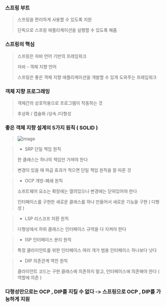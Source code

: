 ### 스프링 부트 
> 스프링을 편리하게 사용할 수 있도록 지원
>
> 단독으로 스프링 애플리케이션을 실행할 수 있도록 해줌

### 스프링의 핵심
> 스프링은 자바 언어 기반의 프레임워크
> 
> 자바 - 객체 지향 언어
>
> 스프링은 좋은 객체 지향 애플리케이션을 개발할 수 있게 도와주는 프레임워크

### 객체 지향 프로그래밍
> 객체간의 상호작용으로 프로그램이 작동하는 것
> 
> 추상화 / 캡슐화 /상속 /다형성

### 좋은 객체 지향 설계의 5가지 원칙 ( SOLID )
> ![image](https://github.com/lbk00/study_record/assets/99525751/a8fbb415-051a-47ef-90f5-caca48946283)

> - SRP 단일 책임 원칙
>
> 한 클래스는 하나의 책임만 가져야 한다
>
> 변경이 있을 때 파급 효과가 적으면 단일 책임 원칙을 잘 따른 것

> - OCP 개방-폐쇄 원칙
>
> 소프트웨어 요소는 확장에는 열려있으나 변경에는 닫혀있어야 한다
>
> 인터페이스를 구현한 새로운 클래스를 하나 만들어서 새로운 기능을 구현 ( 다형성 )

> - LSP 리스코프 치환 원칙
>
> 다형성에서 하위 클래스는 인터페이스 규약을 다 지켜야 한다

> - ISP 인터페이스 분리 원칙
>
> 특정 클라이언트를 위한 인터페이스 여러 개가 범용 인터페이스 하나보다 낫다

> - DIP 의존관계 역전 원칙
>
> 클라이언트 코드는 구현 클래스에 의존하지 말고, 인터페이스에 의존해야 한다 ( 역할에 의존 )

### 다형성만으로는 OCP , DIP를 지킬 수 없다 -> 스프링으로 OCP , DIP를 가능하게 지원


























